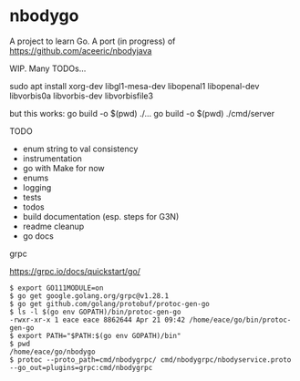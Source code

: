 # nbodygo

A project to learn Go. A port (in progress) of https://github.com/aceeric/nbodyjava
 
WIP. Many TODOs...

sudo apt install xorg-dev libgl1-mesa-dev libopenal1 libopenal-dev \
 libvorbis0a libvorbis-dev libvorbisfile3

but this works:
go build -o $(pwd) ./...
go build -o $(pwd) ./cmd/server

TODO

- enum string to val consistency
- instrumentation
- go with Make for now
- enums
- logging
- tests
- todos
- build documentation (esp. steps for G3N)
- readme cleanup
- go docs

grpc

https://grpc.io/docs/quickstart/go/
```
$ export GO111MODULE=on
$ go get google.golang.org/grpc@v1.28.1
$ go get github.com/golang/protobuf/protoc-gen-go
$ ls -l $(go env GOPATH)/bin/protoc-gen-go 
-rwxr-xr-x 1 eace eace 8862644 Apr 21 09:42 /home/eace/go/bin/protoc-gen-go
$ export PATH="$PATH:$(go env GOPATH)/bin"
$ pwd
/home/eace/go/nbodygo
$ protoc --proto_path=cmd/nbodygrpc/ cmd/nbodygrpc/nbodyservice.proto --go_out=plugins=grpc:cmd/nbodygrpc
```


